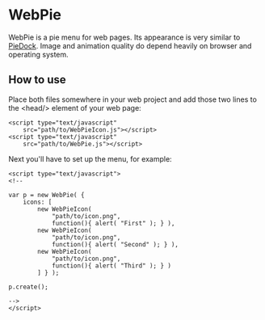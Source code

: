 WebPie
======

WebPie is a pie menu for web pages. Its appearance is very similar to
[PieDock](https://github.com/markusfisch/PieDock).
Image and animation quality do depend heavily on browser and operating
system.

How to use
----------

Place both files somewhere in your web project and add those two lines to
the &lt;head/&gt; element of your web page:

	<script type="text/javascript"
		src="path/to/WebPieIcon.js"></script>
	<script type="text/javascript"
		src="path/to/WebPie.js"></script>

Next you'll have to set up the menu, for example:

	<script type="text/javascript">
	<!--

	var p = new WebPie( {
		icons: [
			new WebPieIcon(
				"path/to/icon.png",
				function(){ alert( "First" ); } ),
			new WebPieIcon(
				"path/to/icon.png",
				function(){ alert( "Second" ); } ),
			new WebPieIcon(
				"path/to/icon.png",
				function(){ alert( "Third" ); } )
			] } );

	p.create();

	-->
	</script>
